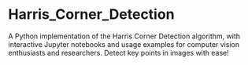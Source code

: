 # Harris_Corner_Detection
A Python implementation of the Harris Corner Detection algorithm, with interactive Jupyter notebooks and usage examples for computer vision enthusiasts and researchers. Detect key points in images with ease!
